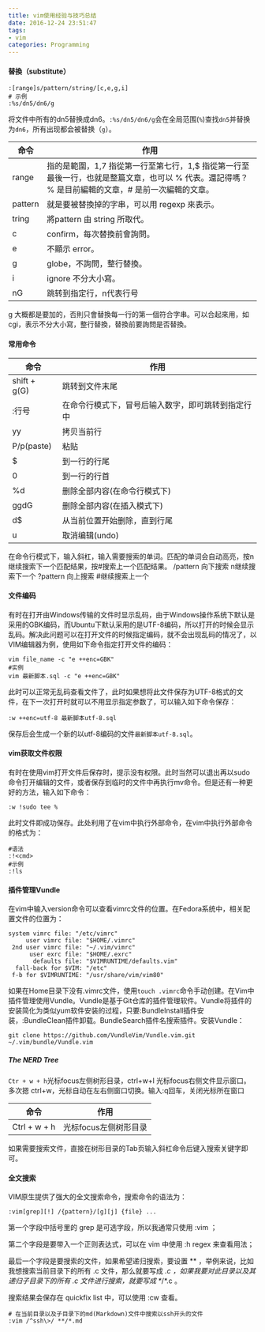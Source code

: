 ```yaml
---
title: vim使用经验与技巧总结
date: 2016-12-24 23:51:47
tags:
- vim
categories: Programming
---
```


#### 替換（substitute）

```shell
:[range]s/pattern/string/[c,e,g,i]
# 示例
:%s/dn5/dn6/g
```

将文件中所有的dn5替换成dn6。`:%s/dn5/dn6/g`会在全局范围(`%`)查找`dn5`并替换为`dn6`，所有出现都会被替换（`g`）。

<!-- more -->


| 命令      | 作用                                       |
| ------- | ---------------------------------------- |
| range   | 指的是範圍，1,7 指從第一行至第七行，1,$ 指從第一行至最後一行，也就是整篇文章，也可以 % 代表。還記得嗎？ % 是目前編輯的文章，# 是前一次編輯的文章。 |
| pattern | 就是要被替換掉的字串，可以用 regexp 來表示。               |
| tring   | 將pattern 由 string 所取代。                   |
| c       | confirm，每次替換前會詢問。                        |
| e       | 不顯示 error。                               |
| g       | globe，不詢問，整行替換。                          |
| i       | ignore 不分大小寫。                            |
| nG | 跳转到指定行，n代表行号  |

g 大概都是要加的，否則只會替換每一行的第一個符合字串。可以合起來用，如 cgi，表示不分大小寫，整行替換，替換前要詢問是否替換。

#### 常用命令


| 命令           | 作用                        |
| ------------ | ------------------------- |
| shift + g(G) | 跳转到文件末尾                   |
| :行号          | 在命令行模式下，冒号后输入数字，即可跳转到指定行中 |
| yy           | 拷贝当前行                     |
| P/p(paste)   | 粘贴                        |
| $            | 到一行的行尾                    |
| 0            | 到一行的行首                    |
| %d           | 删除全部内容(在命令行模式下)           |
| ggdG         | 删除全部内容(在插入模式下)            |
| d$           | 从当前位置开始删除，直到行尾            |
| u            | 取消编辑(undo)                |

在命令行模式下，输入斜杠，输入需要搜索的单词。匹配的单词会自动高亮，按n继续搜索下一个匹配结果，按#搜索上一个匹配结果。
/pattern 向下搜索 n继续搜索下一个
?pattern 向上搜索 #继续搜索上一个

#### 文件编码

有时在打开由Windows传输的文件时显示乱码，由于Windows操作系统下默认是采用的GBK编码，而Ubuntu下默认采用的是UTF-8编码，所以打开的时候会显示乱码。解决此问题可以在打开文件的时候指定编码，就不会出现乱码的情况了，以VIM编辑器为例，使用如下命令指定打开文件的编码：

```shell
vim file_name -c "e ++enc=GBK"
#实例
vim 最新脚本.sql -c "e ++enc=GBK"
```

此时可以正常无乱码查看文件了，此时如果想将此文件保存为UTF-8格式的文件，在下一次打开时就可以不用显示指定参数了，可以输入如下命令保存：

```shell
:w ++enc=utf-8 最新脚本utf-8.sql
```

保存后会生成一个新的以utf-8编码的文件`最新脚本utf-8.sql`。

#### vim获取文件权限

有时在使用vim打开文件后保存时，提示没有权限。此时当然可以退出再以sudo命令打开编辑的文件，或者保存到临时的文件中再执行mv命令。但是还有一种更好的方法，输入如下命令：

```shell
:w !sudo tee % 
```

此时文件即成功保存。此处利用了在vim中执行外部命令，在vim中执行外部命令的格式为：

```shell
#语法
:!<cmd>
#示例
:!ls
```

#### 插件管理Vundle

在vim中输入version命令可以查看vimrc文件的位置。在Fedora系统中，相关配置文件的位置为：

```
system vimrc file: "/etc/vimrc"
     user vimrc file: "$HOME/.vimrc"
 2nd user vimrc file: "~/.vim/vimrc"
      user exrc file: "$HOME/.exrc"
       defaults file: "$VIMRUNTIME/defaults.vim"
  fall-back for $VIM: "/etc"
 f-b for $VIMRUNTIME: "/usr/share/vim/vim80"
```

如果在Home目录下没有.vimrc文件，使用`touch .vimrc`命令手动创建。在Vim中插件管理使用Vundle。Vundle是基于Git仓库的插件管理软件。Vundle将插件的安装简化为类似yum软件安装的过程，只要:BundleInstall插件安装，:BundleClean插件卸载。BundleSearch插件名搜索插件。安装Vundle：

```shell
git clone https://github.com/VundleVim/Vundle.vim.git ~/.vim/bundle/Vundle.vim
```

##### The NERD Tree

`Ctr + w + h`光标focus左侧树形目录，ctrl+w+l 光标focus右侧文件显示窗口。多次摁 ctrl+w，光标自动在左右侧窗口切换。输入:q回车，关闭光标所在窗口



| 命令           | 作用                        |
| ------------ | ------------------------- |
| Ctrl + w + h | 光标focus左侧树形目录              |

如果需要搜索文件，直接在树形目录的Tab页输入斜杠命令后键入搜索关键字即可。

#### 全文搜索

VIM原生提供了强大的全文搜索命令，搜索命令的语法为：

```shell
:vim[grep][!] /{pattern}/[g][j] {file} ...
```

第一个字段中括号里的 grep 是可选字段，所以我通常只使用 :vim ；

第二个字段是要带入一个正则表达式，可以在 vim 中使用 :h regex 来查看用法；

最后一个字段是要搜索的文件，如果希望递归搜索，要设置 ** ，举例来说，比如我想搜索当前目录下的所有 .c 文件，那么就要写成 *.c ，如果我要对此目录以及其递归子目录下的所有 .c 文件进行搜索，就要写成 \**/*.c 。

搜索结果会保存在 quickfix list 中，可以使用 :cw 查看。

```shell
# 在当前目录以及子目录下的md(Markdown)文件中搜索以ssh开头的文件
:vim /^ssh\>/ **/*.md
```
